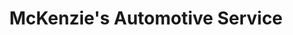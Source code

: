 ---
title: "McKenzie's Automotive Service"
url: /tallahassee/mckenzies-automotive-service/
shop: car repair
---